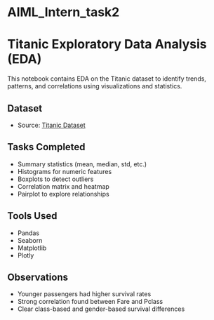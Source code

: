 # AIML_Intern_task2
# Titanic Exploratory Data Analysis (EDA)

This notebook contains EDA on the Titanic dataset to identify trends, patterns, and correlations using visualizations and statistics.

## Dataset
- Source: [Titanic Dataset](https://www.kaggle.com/datasets/yasserh/titanic-dataset)

## Tasks Completed
- Summary statistics (mean, median, std, etc.)
- Histograms for numeric features
- Boxplots to detect outliers
- Correlation matrix and heatmap
- Pairplot to explore relationships

## Tools Used
- Pandas
- Seaborn
- Matplotlib
- Plotly

## Observations
- Younger passengers had higher survival rates
- Strong correlation found between Fare and Pclass
- Clear class-based and gender-based survival differences
